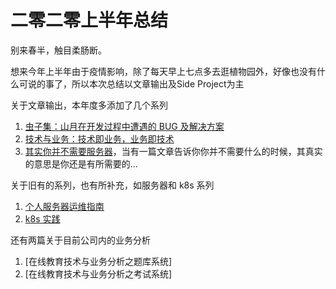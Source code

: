 # 二零二零上半年总结

别来春半，触目柔肠断。

想来今年上半年由于疫情影响，除了每天早上七点多去逛植物园外，好像也没有什么可说的事了，所以本次总结以文章输出及Side Project为主

关于文章输出，本年度多添加了几个系列

1. [虫子集：山月在开发过程中遭遇的 BUG 及解决方案]()
1. [技术与业务：技术即业务，业务即技术]()
1. [其实你并不需要服务器]()，当有一篇文章告诉你你并不需要什么的时候，其真实的意思是你还是有所需要的...

关于旧有的系列，也有所补充，如服务器和 k8s 系列

1. [个人服务器运维指南]()
1. [k8s 实践]()

还有两篇关于目前公司内的业务分析

1. [在线教育技术与业务分析之题库系统]
1. [在线教育技术与业务分析之考试系统]